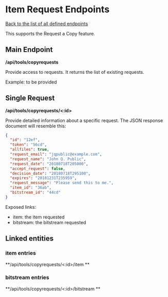 # Item Request Endpoints
[Back to the list of all defined endpoints](endpoints.md)

This supports the Request a Copy feature.

## Main Endpoint
**/api/tools/copyrequests**

Provide access to requests. It returns the list of existing requests.

Example: to be provided

## Single Request
**/api/tools/copyrequests/<:id>**

Provide detailed information about a specific request. The JSON response document will resemble this:
```json
{
  "id": "12ef",
  "token": "56cd",
  "allfiles": true,
  "request_email": "jqpublic@example.com",
  "request_name": "John Q. Public",
  "request_date": "20180718T205000",
  "accept_request": false,
  "decision_date": "20180718T295100",
  "expires": "20181231T235959",
  "request_message": "Please send this to me.",
  "item_id": "36ab",
  "bitstream_id": "44cd"
}
```

Exposed links:

  * item: the item requested
  * bitstream: the bitstream requested

## Linked entities
### item entries
**/api/tools/copyrequests/<:id>/item **
### bitstream entries
**/api/tools/copyrequests/<:id>/bitstream **
